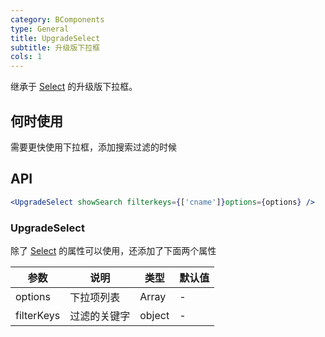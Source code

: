 ```yaml
---
category: BComponents
type: General
title: UpgradeSelect
subtitle: 升级版下拉框
cols: 1
---
```


继承于 [Select](http://igroot.i.qingcdn.com:8001/components/select-cn/) 的升级版下拉框。

## 何时使用

需要更快使用下拉框，添加搜索过滤的时候

## API

```jsx
<UpgradeSelect showSearch filterkeys={['cname']}options={options} />
```

### UpgradeSelect
除了 [Select](http://igroot.i.qingcdn.com:8001/components/select-cn/#Select-props) 的属性可以使用，还添加了下面两个属性

| 参数 | 说明 | 类型 | 默认值 |
| --- | --- | --- | --- |
| options | 下拉项列表 | Array | - |
| filterKeys | 过滤的关键字 | object | - |